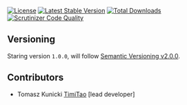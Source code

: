 [![License](https://poser.pugx.org/aggrego/person-profile/license.svg)](https://packagist.org/packages/aggrego/person-profile)
[![Latest Stable Version](https://poser.pugx.org/aggrego/person-profile/v/stable.svg)](https://packagist.org/packages/aggrego/person-profile)
[![Total Downloads](https://poser.pugx.org/aggrego/person-profile/downloads.svg)](https://packagist.org/packages/aggrego/person-profile)
[![Scrutinizer Code Quality](https://scrutinizer-ci.com/g/aggrego/person-profile/badges/quality-score.png?b=master)](https://scrutinizer-ci.com/g/aggrego/person-profile/?branch=master)

## Versioning
 
Staring version ``1.0.0``, will follow [Semantic Versioning v2.0.0](http://semver.org/spec/v2.0.0.html).

## Contributors

* Tomasz Kunicki [TimiTao](http://github.com/timiTao) [lead developer]
